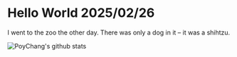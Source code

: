 # Hello World 2025/02/26

I went to the zoo the other day. There was only a dog in it – it was a shihtzu.

![PoyChang's github stats](https://github-readme-stats.vercel.app/api?username=poychang&show_icons=true&theme=dracula)

